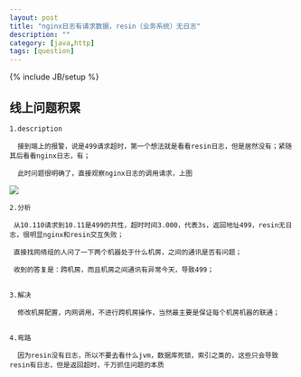 ```yaml
---
layout: post
title: "nginx日志有请求数据，resin（业务系统）无日志"
description: ""
category: [java,http]
tags: [question]
---
```

{% include JB/setup %}


## 线上问题积累

 	1.description

      接到端上的报警，说是499请求超时，第一个想法就是看看resin日志，但是居然没有；紧随其后看看nginx日志，有；
     
      此时问题很明确了，直接观察nginx日志的调用请求，上图


 ![](http://ww1.sinaimg.cn/large/87a42753ly1g34l3qoo0tj20zy01sju7.jpg)


    2.分析
    
     从10.110请求到10.11是499的共性，超时时间3.000，代表3s，返回地址499，resin无日志，很明显nginx和resin交互失败；
    
     直接找网络组的人问了一下两个机器处于什么机房，之间的通讯是否有问题；
    
     收到的答复是：跨机房，而且机房之间通讯有异常今天，导致499；


    3.解决
    
      修改机房配置，内网调用，不进行跨机房操作，当然最主要是保证每个机房机器的联通；


    4.弯路
    
      因为resin没有日志，所以不要去看什么jvm，数据库死锁，索引之类的，这些只会导致resin有日志，但是返回超时，千万抓住问题的本质


​	  